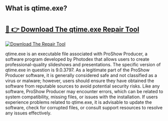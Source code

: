 ## What is qtime.exe? 

# <h2><a href="https://exedetect.com/download.php?qtime.exe">🔗 👉 Download The qtime.exe Repair Tool</a></h2>

[![Download The Repair Tool](https://exedetect.com/download-button.jpg)](https://exedetect.com/download.php?qtime.exe)

qtime.exe is an executable file associated with ProShow Producer, a software program developed by Photodex that allows users to create professional-quality slideshows and presentations. The specific version of qtime.exe in question is 9.0.3797. As a legitimate part of the ProShow Producer software, it is generally considered safe and not classified as a virus or malware; however, users should ensure they have obtained the software from reputable sources to avoid potential security risks. Like any software, ProShow Producer may encounter errors, which can be related to system compatibility, missing files, or issues with the installation. If users experience problems related to qtime.exe, it is advisable to update the software, check for corrupted files, or consult support resources to resolve any issues effectively.